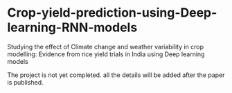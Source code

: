 # Crop-yield-prediction-using-Deep-learning-RNN-models
Studying the effect of Climate change and weather variability in crop modelling: Evidence from rice yield trials in India using Deep learning models


The project is not yet completed. all the details will be added after the paper is published.
